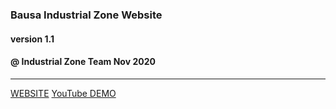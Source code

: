 ### Bausa Industrial Zone Website
#### version 1.1
#### @ Industrial Zone Team Nov 2020
---
[WEBSITE](https://www.investbauska.eu/ "Invest Bauska")
[YouTube DEMO](https://www.youtube.com/watch?v=E8MGpCHV4s0&t=10s&ab_channel=Romans "Romans Sleepwalking YouTube Channel")
